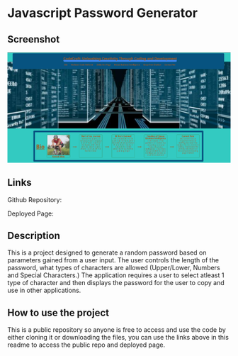 # Javascript Password Generator

## Screenshot
![Website header and nav bar with "hero" section](https://github.com/kbliss86/Advanced-CSS-Portfolio/blob/main/assets/images/Webpage%20snapshot.PNG)

## Links

Github Repository:

Deployed Page:

## Description

This is a project designed to generate a random password based on parameters gained from a user input. The user controls the length of the password, what types of characters are allowed (Upper/Lower, Numbers and Special Characters.) The application requires a user to select atleast 1 type of character and then displays the password for the user to copy and use in other applications.

## How to use the project

This is a public repository so anyone is free to access and use the code by either cloning it or downloading the files, you can use the links above in this readme to access the public repo and deployed page.